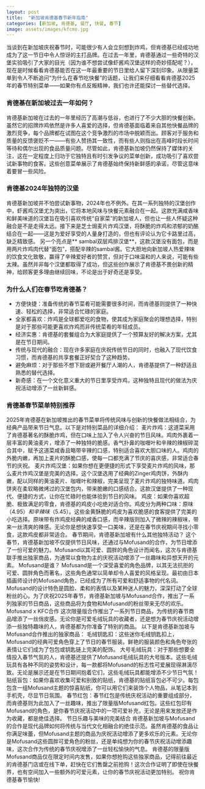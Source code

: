 ```yaml
---
layout: post
title:  "新加坡肯德基春节新年指南"
categories: [新加坡, 肯德基, 餐厅, 快餐, 春节]
image: assets/images/kfcmo.jpg
---
```


当谈到在新加坡庆祝春节时，可能很少有人会立刻想到炸鸡，但肯德基已经成功地成为了这一节日中令人惊讶的主打品牌。在过去一年里，肯德基通过一些奇特的汉堡实验吸引了大家的目光（因为谁不想尝试像虾酱鸡汉堡这样的奇妙搭配呢？），现在是时候看看肯德基能否在这一年最重要的节日里给人留下深刻印象。从限量菜单到令人不断追问“为什么在春节吃快餐”的话题，让我们来仔细看看肯德基2025年的春节特别菜单——如果你有点反叛精神，我们也许还能探讨一些替代选择。

### 肯德基在新加坡过去一年如何？

肯德基新加坡在过去的一年里经历了高潮与低谷，也进行了不少大胆的快餐创新。虽然它的招牌炸鸡依然是许多人喜爱的选择，但肯德基面临着来自其他快餐品牌的激烈竞争，每个品牌都在试图在这个竞争激烈的市场中脱颖而出。顾客对于服务和质量的反馈褒贬不一——有些人赞扬其一致性，而有些人则指出在高峰时段长时间等待和偶尔出现的食品质量问题。尽管如此，肯德基新加坡仍然保持了媒体的关注，这在一定程度上归功于它独特且有时引发争议的菜单创新，成功吸引了喜欢尝试新事物的食客。这些创意菜单展示了肯德基始终保持新鲜感的承诺，尽管这意味着要冒一些风险。

### 肯德基2024年独特的汉堡

肯德基新加坡并不怕尝试新事物，2024年也不例外。在其一系列独特的汉堡创作中，虾酱鸡汉堡尤为突出，它将本地风味与快餐元素融合在一起。这款充满咸香味和鲜美味道的汉堡旨在吸引喜欢传统“自家菜”的新加坡人，但也让一些人怀疑这种融合是不是走得太远。接下来是芝士焗麦片炸鸡汉堡，将酥脆的炸鸡和浓郁的奶酪结合在一起——这是为爱好享受的人量身打造的，但也有评论认为它卡路里过高，缺乏精致感。
另一个亮点是** sambal双层鸡排汉堡**，这款汉堡没有面包，而是用两片炸鸡肉代替“面包”，搭配辛辣的sambal酱。它大胆地向新加坡人热爱辣味的饮食文化致敬，赢得了辛辣爱好者的赞赏，但对于口味温和的人来说，可能有些太辣。虽然并非每个汉堡都取得了成功，但这些创作展示了肯德基不畏创新的精神，给顾客更多理由继续回味，不论是出于好奇还是享受。

### 为什么人们在春节吃肯德基？

+ 方便快捷：准备传统的春节菜肴可能需要很多时间，而肯德基则提供了一种快速、轻松的选择，非常适合忙碌的家庭。
+ 全家都喜欢：炸鸡是全球都爱吃的食物，使其成为家庭聚会的理想选择，特别是对于那些可能更喜欢炸鸡而非传统菜肴的年轻成员。
+ 经济实惠：肯德基的套餐组合为大家庭提供了一个预算友好的解决方案，尤其是在节日期间。
+ 传统与现代的融合：现在许多家庭在庆祝传统节日的同时，也融入了现代饮食习惯，而肯德基的共享套餐正好契合了这种趋势。
+ 避免麻烦：对于那些不想下厨或避开餐厅人潮的人，肯德基提供了一种舒适且熟悉的替代选择。
+ 新奇感：在一个文化意义重大的节日里享受炸鸡，这种独特且现代的做法为庆祝活动增添了一丝新鲜感。

### 肯德基春节菜单特别推荐
2025年肯德基在新加坡推出的春节菜单将传统风味与创新的快餐做法相结合，为经典产品带来节日气息。以下是对特别菜品的详细介绍：
麦片炸鸡：这道菜采用了肯德基著名的酥脆炸鸡，但在口味上加入了令人兴奋的节日风味。鸡肉外裹着一层丰富的黄油麦片，增添了一种独特的脆感。香气扑鼻的咖喱叶和辛辣的辣椒碎混合其中，赋予这道菜咸香且略带辛辣的口感，特别适合喜欢大胆口味的人。鸡肉的外脆内嫩，再加上麦片的酥脆口感，使每一口都充满了节庆的喜庆感，非常适合春节的庆祝。
麦片炸鸡汉堡：如果你想在更便捷的形式下享受麦片炸鸡的风味，那么麦片炸鸡汉堡是完美的选择。这个汉堡选用了经典的Zinger鸡肉饼，外酥内嫩，配以同样的黄油麦片、咖喱叶和辣椒，完美呈现了麦片炸鸡的独特味道。鸡肉饼夹在柔软略微烤过的汉堡包内，带来脆嫩的口感结合。这款汉堡提供了一种现代、便捷的方式，让你在忙碌时也能体验到节日的风味。
鸡皮：如果你喜欢超脆、极致满足的零食，肯德基的鸡皮小吃绝对适合你。鸡皮分为两种口味：原味（$4.95）和辛辣味（$5.45）。这些金黄酥脆的鸡皮为喜欢脆感的食客提供了完美的小吃选择。原味带有炸鸡皮经典的咸香口感，而辛辣版则加入了微辣的辣椒味，带来一丝清爽的辣感。无论你是想快速享受一口美味，还是在春节庆祝期间寻找小零食，这款鸡皮都非常适合。
春节期间，肯德基新加坡有什么其他独特活动？
这个春节，肯德基新加坡不仅提供节日风味，还通过与Mofusand的合作，为节日增添了一份可爱的魅力。Mofusand以其可爱、圆胖的角色设计而闻名，这次与肯德基联手推出独家商品，为通常以食物为主的庆祝活动增添了一丝趣味和异想天开的元素。
Mofusand是谁？
Mofusand是一个深受喜爱的角色品牌，以其无法抗拒的可爱、圆胖角色而著名，这些角色通常以简单却令人喜爱的风格呈现。最初由日本插画师设计的Mofusand角色，已经成为了所有可爱和舒适事物的代名词。Mofusand的设计特色是圆脸、柔和的表情以及某种迷人的魅力，深深打动了全球粉丝的心。为了庆祝2025年春节，肯德基新加坡与Mofusand合作，推出了一系列独家的节日商品，这些商品将为食物和Mofusand的粉丝带来无尽的欢乐。
Mofusand x KFC合作
这次限量版合作推出了一系列节日商品，为传统的春节商品增添了一丝俏皮感。无论你是可爱毛绒玩具的收藏者，还是想为春节庆祝活动增添一些独特趣味的人，肯德基都为你准备了特别的商品。
以下是肯德基新加坡与Mofusand合作推出的独家商品：
毛绒钥匙扣：这些迷你毛绒钥匙扣上，Mofusand的经典可爱角色穿上了节日的春节服装。鲜艳的服装颜色和角色夸张的表情让它们成为了包包或钥匙链上完美的配饰。
大号毛绒玩具：对于那些想要全情投入春节气氛的人，肯德基还提供了Mofusand毛绒玩具的大号版本。这些毛绒玩具有各种不同的姿势和设计，每一款都将Mofusand的标志性可爱展现得淋漓尽致。无论是展示还是在节日期间抱着它们，这些毛绒玩具都能增添不少节日气氛！
贴纸盲包：如果你喜欢收集可爱和别致的贴纸，肯德基的贴纸盲包必不可少。每包包含一组Mofusand主题的惊喜贴纸，你可以用它们来装饰个人物品，从笔记本到手机壳，尽显节日氛围。
春节红包：春节红包是传统庆祝活动的重要组成部分，而肯德基则为此加入了一丝趣味，推出了限量版Mofusand红包。这些红包印有Mofusand的角色，是你春节庆祝活动中的一项可爱补充，无论是用来发放还是作为收藏，都是绝佳选择。
节日乐趣与美味的完美结合
肯德基新加坡与Mofusand的合作是现代品牌如何将传统与当代文化相融合的绝佳示范。虽然肯德基的食品让你满足味蕾，但Mofusand主题的商品为庆祝活动增添了更多欢乐的元素。无论你是Mofusand这些圆胖可爱角色的粉丝，还是单纯想为你的春节庆祝活动增添趣味，这次合作为传统的春节庆祝增添了一丝轻松愉快的气息。
肯德基的限量版Mofusand商品仅在限定时间内发售，如果你想抢购这些独家商品，记得前往最近的肯德基门店或在线下单，赶快在它们售罄之前抢购！这次合作证明了即使在快餐界，也有空间加入一些额外的可爱元素，让你的春节庆祝活动更加特别。
祝你肯德基春节愉快!

